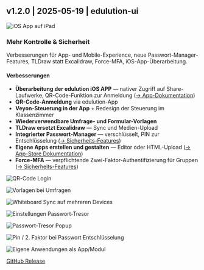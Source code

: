## v1.2.0 | 2025-05-19 | edulution-ui

![iOS App auf iPad](https://ask.linuxmuster.net/uploads/default/original/2X/4/4608abdfed02186bd27c07e0f352829ff56016d8.jpeg)

### Mehr Kontrolle & Sicherheit

Verbesserungen für App- und Mobile-Experience, neue Passwort-Manager-Features, TLDraw statt Excalidraw, Force-MFA, iOS-App-Überarbeitung.

#### Verbesserungen

- **Überarbeitung der edulution iOS APP** — nativer Zugriff auf Share-Laufwerke, QR-Code-Funktion zur Anmeldung ([→ App-Dokumentation](/docs/edulution-app/setup))
- **QR-Code-Anmeldung** via edulution-App
- **Veyon-Steuerung in der App** + Redesign der Steuerung im Klassenzimmer
- **Wiederverwendbare Umfrage- und Formular-Vorlagen**
- **TLDraw ersetzt Excalidraw** — Sync und Medien-Upload
- **Integrierter Passwort-Manager** — verschlüsselt, PIN zur Entschlüsselung ([→ Sicherheits-Features](/docs/edulution-ui/features/sicherheit))
- **Eigene Apps erstellen und gestalten** — Editor oder HTML-Upload ([→ App-Store Dokumentation](/docs/edulution-ui/features/app-store))
- **Force-MFA** — verpflichtende Zwei-Faktor-Authentifizierung für Gruppen ([→ Sicherheits-Features](/docs/edulution-ui/features/sicherheit))

![QR-Code Login](https://ask.linuxmuster.net/uploads/default/original/2X/8/8dc8d92c33123c5ab07d570eafcfcbd737778d5d.jpeg)

![Vorlagen bei Umfragen](https://ask.linuxmuster.net/uploads/default/original/2X/5/581b45f0161c53af661ae1f27dd5faf15305bc47.jpeg)

![Whiteboard Sync auf mehreren Devices](https://ask.linuxmuster.net/uploads/default/original/2X/2/2553fe47c79134964329f1f2567029b310142bdc.png)

![Einstellungen Passwort-Tresor](https://ask.linuxmuster.net/uploads/default/original/2X/a/af44da21245eebdf376429ff636edd0890d2f86e.jpeg)

![Passwort-Tresor Popup](https://ask.linuxmuster.net/uploads/default/original/2X/9/966a76573cb0aa01a8b0107bacc02352fd371b16.png)

![Pin / 2. Faktor bei Passwort Entschlüsselung](https://ask.linuxmuster.net/uploads/default/original/2X/b/b635a84151e0871af5a0c2e6318b049ccffe3d99.png)

![Eigene Anwendungen als App/Modul](https://ask.linuxmuster.net/uploads/default/original/2X/0/0f16303c591cbf96d299da6cd6c12c7adff8e381.jpeg)

[GitHub Release](https://github.com/edulution-io/edulution-ui/releases/tag/v1.2.0)
